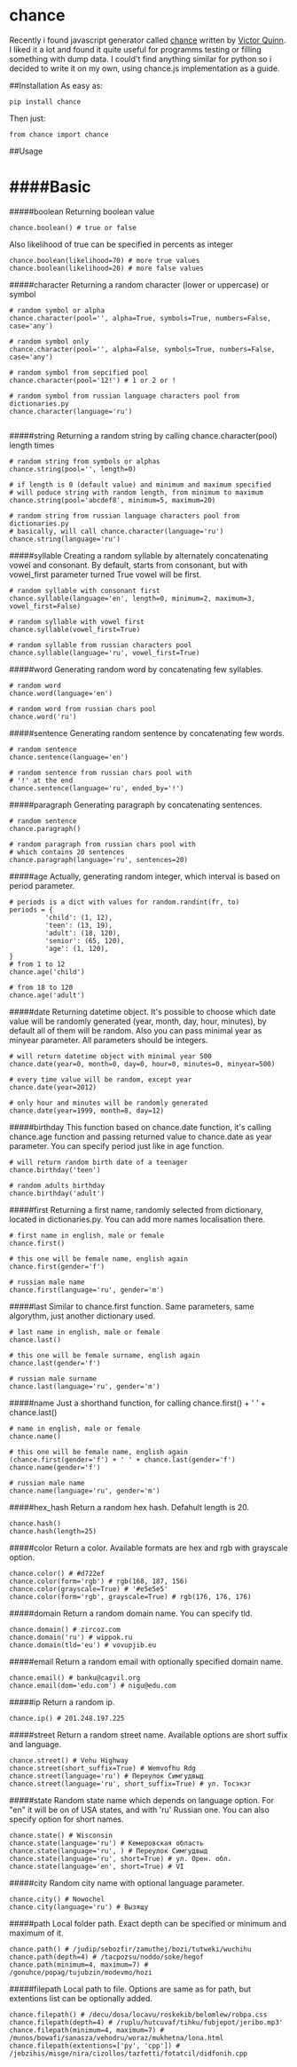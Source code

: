 chance
======


Recently i found javascript generator  called [chance](http://chancejs.com/) written by  [Victor Quinn](http://victorquinn.com/). I liked it a lot and found it quite useful for programms testing or filling something with dump data. I could't find anything similar for python so i decided to write it on my own, using chance.js implementation as a guide. 

##Installation
As easy as:
```
pip install chance
```
Then just:
```
from chance import chance
```

##Usage

####Basic
=
#####boolean
Returning boolean value
```
chance.boolean() # true or false
```
Also likelihood of true can be specified in percents as integer
```
chance.boolean(likelihood=70) # more true values
chance.boolean(likelihood=20) # more false values
```

#####character
Returning a random character (lower or uppercase) or symbol
```
# random symbol or alpha
chance.character(pool='', alpha=True, symbols=True, numbers=False, case='any') 

# random symbol only
chance.character(pool='', alpha=False, symbols=True, numbers=False, case='any')

# random symbol from sepcified pool
chance.character(pool='12!') # 1 or 2 or !

# random symbol from russian language characters pool from dictionaries.py
chance.character(language='ru') 


```

#####string
Returning a random string by calling chance.character(pool) length times
```
# random string from symbols or alphas
chance.string(pool='', length=0)

# if length is 0 (default value) and minimum and maximum specified
# will poduce string with random length, from minimum to maximum
chance.string(pool='abcdef8', minimum=5, maximum=20)

# random string from russian language characters pool from dictionaries.py
# basically, will call chance.character(language='ru')
chance.string(language='ru')
```


#####syllable
Creating a random syllable by alternately concatenating vowel and consonant.
By default, starts from consonant, but with vowel_first parameter turned True
vowel will be first. 
```
# random syllable with consonant first
chance.syllable(language='en', length=0, minimum=2, maximum=3, vowel_first=False)

# random syllable with vowel first
chance.syllable(vowel_first=True)

# random syllable from russian characters pool
chance.syllable(language='ru', vowel_first=True)
```



#####word
Generating random word by concatenating few syllables.

```
# random word
chance.word(language='en')

# random word from russian chars pool
chance.word('ru')

```

#####sentence
Generating random sentence by concatenating few words.

```
# random sentence
chance.sentence(language='en')

# random sentence from russian chars pool with
# '!' at the end
chance.sentence(language='ru', ended_by='!')

```


#####paragraph
Generating paragraph by concatenating sentences.

```
# random sentence
chance.paragraph()

# random paragraph from russian chars pool with
# which contains 20 sentences
chance.paragraph(language='ru', sentences=20)

```

#####age
Actually, generating random integer, which interval is based on period parameter.
```
# periods is a dict with values for random.randint(fr, to)
periods = {
         'child': (1, 12),
         'teen': (13, 19),
         'adult': (18, 120),
         'senior': (65, 120),
         'age': (1, 120),
}
# from 1 to 12
chance.age('child')

# from 18 to 120
chance.age('adult')

```

#####date
Returning datetime object. It's possible to choose which date value will be randomly generated
(year, month, day, hour, minutes), by default all of them will be random. Also you can pass minimal
year as minyear parameter.
All parameters should be integers.

```
# will return datetime object with minimal year 500
chance.date(year=0, month=0, day=0, hour=0, minutes=0, minyear=500)

# every time value will be random, except year
chance.date(year=2012)

# only hour and minutes will be randomly generated
chance.date(year=1999, month=8, day=12)

```

#####birthday
This function based on chance.date function, it's calling chance.age function and
passing returned value to chance.date as year parameter. You can specify period just like in age function.

```
# will return random birth date of a teenager
chance.birthday('teen')

# random adults birthday
chance.birthday('adult')

```

#####first
Returning a first name, randomly selected from dictionary, located in dictionaries.py.
You can add more names localisation there.
```
# first name in english, male or female
chance.first()

# this one will be female name, english again
chance.first(gender='f')

# russian male name
chance.first(language='ru', gender='m')

```

#####last
Similar to chance.first function. Same parameters, same algorythm, just another dictionary used.
```
# last name in english, male or female
chance.last()

# this one will be female surname, english again
chance.last(gender='f')

# russian male surname
chance.last(language='ru', gender='m')

```

#####name
Just a shorthand function, for calling chance.first(<params>) + ' ' + chance.last(<params>)
```
# name in english, male or female
chance.name()

# this one will be female name, english again (chance.first(gender='f') + ' ' + chance.last(gender='f')
chance.name(gender='f')

# russian male name
chance.name(language='ru', gender='m')

```


#####hex_hash
Return a random hex hash. Defahult length is 20.
```
chance.hash()
chance.hash(length=25)
```


#####color
Return a color. Available formats are hex and rgb with grayscale option. 
```
chance.color() # #d722ef
chance.color(form='rgb') # rgb(168, 187, 156)
chance.color(grayscale=True) # '#e5e5e5'
chance.color(form='rgb', grayscale=True) # rgb(176, 176, 176)
```

#####domain
Return a random domain name. You can specify tld.
```
chance.domain() # zircoz.com
chance.domain('ru') # wippok.ru
chance.domain(tld='eu') # vovupjib.eu
```

#####email
Return a random email with optionally specified domain name.
```
chance.email() # banku@cagvil.org
chance.email(dom='edu.com') # nigu@edu.com
```

#####ip
Return a random ip.
```
chance.ip() # 201.248.197.225
```


#####street
Return a random street name. Available options are short suffix and language.
```
chance.street() # Vehu Highway
chance.street(short_suffix=True) # Wemvofhu Rdg
chance.street(language='ru') # Переулок Симгудвыд
chance.street(language='ru', short_suffix=True) # ул. Тосэкэг
```


#####state
Random state name which depends on language option. For "en" it will be on of USA states,
and with 'ru' Russian one. You can also specify option for short names.
```
chance.state() # Wisconsin
chance.state(language='ru') # Кемеровская область
chance.state(language='ru', ) # Переулок Симгудвыд
chance.state(language='ru', short=True) # ул. Орен. обл.
chance.state(language='en', short=True) # VI
```


#####city
Random city name with optional language parameter.
```
chance.city() # Nowochel
chance.city(language='ru') # Вызящу
```

#####path
Local folder path. Exact depth can be specified or minimum and maximum of it.
```
chance.path() # /judip/sebozfir/zamuthej/bozi/tutweki/wuchihu
chance.path(depth=4) # /tacpozsu/noddo/soke/hegof
chance.path(minimum=4, maximum=7) # /gonuhce/popag/tujubzin/modevmo/hozi
```


#####filepath
Local path to file. Options are same as for path, but extentions list
can be optionally added.
```
chance.filepath() # /decu/dosa/locavu/roskekib/belomlew/robpa.css
chance.filepath(depth=4) # /ruplu/hutcuvaf/tihku/fubjepot/jeribo.mp3'
chance.filepath(minimum=4, maximum=7) # /munos/bowafi/sanasza/vehodru/woraz/mukhetna/lona.html
chance.filepath(extentions=['py', 'cpp']) # /jebzihis/misge/nira/cizollos/tazfetti/fotatcil/didfonih.cpp
```



